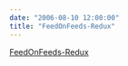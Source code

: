 ```yaml
---
date: "2006-08-10 12:00:00"
title: "FeedOnFeeds-Redux"
---
```


[FeedOnFeeds-Redux](/lemire/blog/2006/08-10-feedonfeeds-redux)

